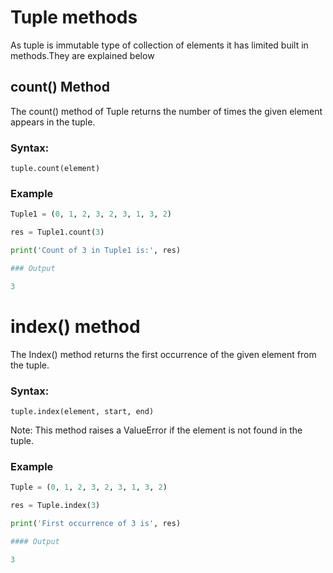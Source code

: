 # Tuple methods

As tuple is immutable type of collection of elements it has limited built in methods.They are explained below

## count() Method

The count() method of Tuple returns the number of times the given element appears in the tuple.

### Syntax:

`tuple.count(element)`

### Example

```py
Tuple1 = (0, 1, 2, 3, 2, 3, 1, 3, 2)

res = Tuple1.count(3)

print('Count of 3 in Tuple1 is:', res)

### Output

3
```

# index() method

The Index() method returns the first occurrence of the given element from the tuple.

### Syntax:

`tuple.index(element, start, end)`

Note: This method raises a ValueError if the element is not found in the tuple.

### Example

```py
Tuple = (0, 1, 2, 3, 2, 3, 1, 3, 2)

res = Tuple.index(3)

print('First occurrence of 3 is', res)

#### Output

3
```

